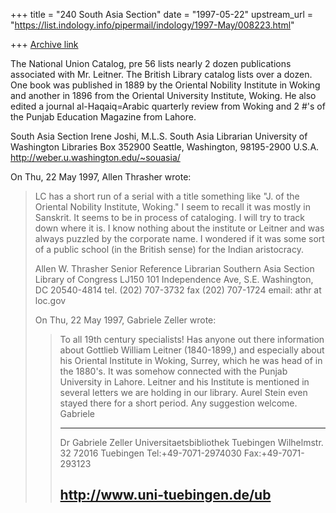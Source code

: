 +++
title = "240 South Asia Section"
date = "1997-05-22"
upstream_url = "https://list.indology.info/pipermail/indology/1997-May/008223.html"

+++
[Archive link](https://list.indology.info/pipermail/indology/1997-May/008223.html)

The National Union Catalog, pre 56 lists nearly 2 dozen publications
associated with Mr. Leitner.  The British Library catalog lists over a
dozen.  One book was published in 1889 by the Oriental Nobility Institute
in Woking and another in 1896 from the Oriental University Institute,
Woking. He also edited a journal al-Haqaiq=Arabic quarterly review from
Woking and 2 #'s of the Punjab Education Magazine from Lahore.

South Asia Section
Irene Joshi, M.L.S.
South Asia Librarian
University of Washington Libraries
Box 352900
Seattle, Washington, 98195-2900
U.S.A.
http://weber.u.washington.edu/~souasia/

On Thu, 22 May 1997, Allen Thrasher wrote:

> LC has a short run of a serial with a title something like "J. of the
> Oriental Nobility Institute, Woking."  I seem to recall it was mostly in
> Sanskrit. It seems to be in process of cataloging.  I will try to track
> down where it is.  I know nothing about the institute or Leitner and was
> always puzzled by the corporate name.  I wondered if it was some sort of a
> public school (in the British sense) for the Indian aristocracy. 
> 
> 
> Allen W. Thrasher
> Senior Reference Librarian
> Southern Asia Section
> Library of Congress
> LJ150
> 101 Independence Ave, S.E.
> Washington, DC 20540-4814
> tel. (202) 707-3732
> fax  (202) 707-1724
> email: athr at loc.gov
> 
> 
> 
> 
> On Thu, 22 May 1997, Gabriele Zeller wrote:
> 
> > To all 19th century specialists!
> > Has anyone out there information about Gottlieb William 
> > Leitner (1840-1899,) and especially about his Oriental Institute in 
> > Woking, Surrey, which he was head of in the 1880's. It was somehow 
> > connected with the Punjab University in Lahore. Leitner and his 
> > Institute is mentioned in several letters we are holding in our 
> > library. Aurel Stein even stayed there for a short period.
> > Any suggestion welcome.
> > Gabriele
> > 
> > ----------------------------------------------------------
> > Dr Gabriele Zeller
> > Universitaetsbibliothek Tuebingen
> > Wilhelmstr. 32
> > 72016 Tuebingen
> > Tel:+49-7071-2974030
> > Fax:+49-7071-293123
> > 
> > http://www.uni-tuebingen.de/ub
> > ----------------------------------------------------------
> > 
> > 
> 
> 
> 






